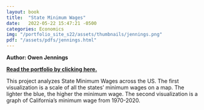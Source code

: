 ```yaml
---
layout: book
title:  "State Minimum Wages"
date:   2022-05-22 15:47:21 -0500
categories: Economics
img: "/portfolio_site_s22/assets/thumbnails/jennings.png"
pdf: "/assets/pdfs/jennings.html"
---
```


<b>Author: Owen Jennings</b>

<b><a href="{{ page.pdf | relative_url }}">Read the portfolio by clicking here.</a></b>

This project analyzes State Minimum Wages across the US. The first visualization is a
scale of all the states’ minimum wages on a map. The lighter the blue, the higher the
minimum wage. The second visualization is a graph of California’s minimum wage from
1970-2020.

[jekyll-docs]: https://jekyllrb.com/docs/home
[jekyll-gh]:   https://github.com/jekyll/jekyll
[jekyll-talk]: https://talk.jekyllrb.com/

